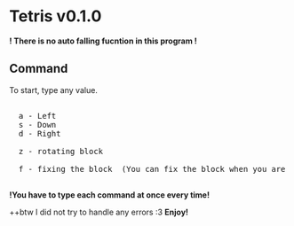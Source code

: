 # Tetris v0.1.0

**! There is no auto falling fucntion in this program !**

## Command
 To start, type any value.
<pre>
  
  a - Left
  s - Down
  d - Right

  z - rotating block

  f - fixing the block  (You can fix the block when you are in fixable situation)

</pre>
**!You have to type each command at once every time!**

++btw I did not try to handle any errors :3
**Enjoy!**
